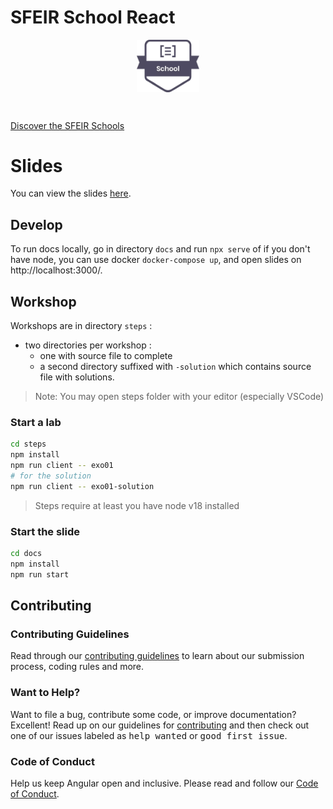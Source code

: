 # SFEIR School React

<p align="center">
 <img style="display:block" width="20%" height="20%" src="./docs/assets/images/sfeir-school-logo.png" alt="SFEIR School logo">
</p>

<br/>

[Discover the SFEIR Schools](https://www.sfeir.com/fr/contenus-dexperts/sfeir-school)

# Slides

You can view the slides [here](https://sfeir-open-source.github.io/sfeir-school-react?theme=institute).

## Develop

To run docs locally, go in directory `docs` and run `npx serve` of if you don't have node, you can use docker `docker-compose up`, and open slides on http://localhost:3000/.

## Workshop

Workshops are in directory `steps` :

- two directories per workshop :
  - one with source file to complete
  - a second directory suffixed with `-solution` which contains source file with solutions.

> Note: You may open steps folder with your editor (especially VSCode)

### Start a lab

```bash
cd steps
npm install
npm run client -- exo01
# for the solution
npm run client -- exo01-solution
```

> Steps require at least you have node v18 installed

### Start the slide

```bash
cd docs
npm install
npm run start
```

## Contributing

### Contributing Guidelines

Read through our [contributing guidelines][contributing] to learn about our submission process, coding rules and more.

### Want to Help?

Want to file a bug, contribute some code, or improve documentation? Excellent! Read up on our guidelines for [contributing][contributing] and then check out one of our issues labeled as <kbd>help wanted</kbd> or <kbd>good first issue</kbd>.

### Code of Conduct

Help us keep Angular open and inclusive. Please read and follow our [Code of Conduct][codeofconduct].

[contributing]: CONTRIBUTING.md
[codeofconduct]: https://github.com/sfeir-open-source/.github/blob/main/CODE_OF_CONDUCT.md
